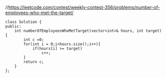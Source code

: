 //https://leetcode.com/contest/weekly-contest-356/problems/number-of-employees-who-met-the-target/

```
class Solution {
public:
    int numberOfEmployeesWhoMetTarget(vector<int>& hours, int target) {
        int c =0;
        for(int i = 0;i<hours.size();i++){
            if(hours[i] >= target)
                c++;
        }
        return c;
    }
};
